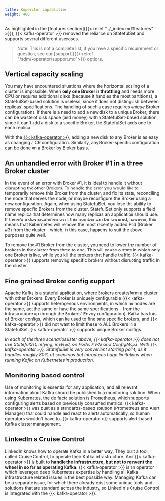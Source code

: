 ```yaml
---
title: Koperator capablities
weight: 400
---
```


As highlighted in the [features section]({{< relref "../_index.md#features" >}}), {{< kafka-operator >}} removed the reliance on StatefulSet,and supports several different usecases.

> Note: This is not a complete list, if you have a specific requirement or question, see our [support]({{< relref "/sdm/koperator/support.md">}}) options.

## Vertical capacity scaling

You may have encountered situations where the horizontal scaling of a cluster is impossible. When **only one Broker is throttling** and needs more CPU or requires additional disks (because it handles the most partitions), a StatefulSet-based solution is useless, since it does not distinguish between replicas' specifications. The handling of such a case requires *unique* Broker configurations. If there is a need to add a new disk to a unique Broker, there can be waste of disk space (and money) with a StatefulSet-based solution, since it can't add a disk to a specific Broker, the StatefulSet adds one to each replica.

With the [{{< kafka-operator >}}](https://github.com/banzaicloud/koperator), adding a new disk to any Broker is as easy as changing a CR configuration. Similarly, any Broker-specific configuration can be done on a Broker by Broker basis.

## An unhandled error with Broker #1 in a three Broker cluster

In the event of an error with Broker #1, it is ideal to handle it without disrupting the other Brokers. To handle the error you would like to temporarily remove this Broker from the cluster, and fix its state, reconciling the node that serves the node, or maybe reconfigure the Broker using a new configuration. Again, when using StatefulSet, you lose the ability to remove specific Brokers from the cluster. StatefulSet only supports a field name replica that determines how many replicas an application should use. If there's a downscale/removal, this number can be lowered, however, this means that Kubernetes will remove the most recently added Pod (Broker #3) from the cluster - which, in this case, happens to suit the above purposes quite well.

To remove the #1 Broker from the cluster, you need to lower the number of brokers in the cluster from three to one. This will cause a state in which only one Broker is live, while you kill the brokers that handle traffic. {{< kafka-operator >}} supports removing specific brokers without disrupting traffic in the cluster.

## Fine grained Broker config support

Apache Kafka is a stateful application, where Brokers create/form a cluster with other Brokers. Every Broker is uniquely configurable ({{< kafka-operator >}} supports heterogenous environments, in which no nodes are the same, act the same or have the same specifications - from the infrastructure up through the Brokers' Envoy configuration). Kafka has lots of Broker configs, which can be used to fine tune specific brokers, and {{< kafka-operator >}} did not want to limit these to ALL Brokers in a StatefulSet. {{< kafka-operator >}} supports unique Broker configs.

*In each of the three scenarios lister above, {{< kafka-operator >}} does not use StatefulSet, relying, instead, on Pods, PVCs and ConfigMaps. With {{< kafka-operator >}}, StatefulSet is very convenient starting point, as it handles roughly 80% of scenarios but introduces huge limitations when running Kafka on Kubernetes in production.*

## Monitoring based control

Use of monitoring is essential for any application, and all relevant information about Kafka should be published to a monitoring solution. When using Kubernetes, the de facto solution is Prometheus, which supports configuring alerts based on previously consumed metrics. {{< kafka-operator >}} was built as a standards-based solution (Prometheus and Alert Manager) that could handle and react to alerts automatically, so human operators wouldn't have to. {{< kafka-operator >}} supports alert-based Kafka cluster management.

## LinkedIn's Cruise Control

  LinkedIn knows how to operate Kafka in a better way. They built a tool, called Cruise Control, to operate their Kafka infrastructure. And {{< kafka-operator >}} is built to **handle the infrastructure, but not to reinvent the wheel in so far as operating Kafka**. {{< kafka-operator >}} is an operator which leveraged deep Kubernetes expertise by handling all Kafka infrastructure related issues in the best possible way. Managing Kafka can be a separate issue, for which there already exist some unique tools and solutions that are standard across the industry, so LinkedIn's Cruise Control is integrated with the {{< kafka-operator >}}.
